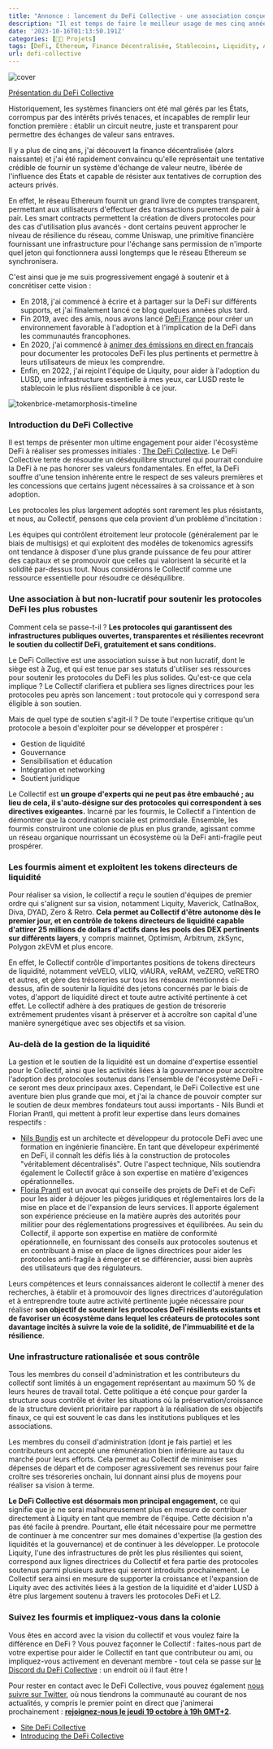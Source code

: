```yaml
---
title: "Annonce : lancement du DeFi Collective - une association conçue pour soutenir la DeFi autonome et résiliente"
description: "Il est temps de faire le meilleur usage de mes cinq années passées à DeFi : un soutien sans faille aux biens publics."
date: '2023-10-16T01:13:50.191Z'
categories: [👩‍🔧 Projets]
tags: [DeFi, Ethereum, Finance Décentralisée, Stablecoins, Liquidity, Association, DeFi Collective]
url: defi-collective
---
```


![cover](/img/2023/defi-collective/twitter_banner.png)


[Présentation du DeFi Collective](https://deficollective.org)


Historiquement, les systèmes financiers ont été mal gérés par les États, corrompus par des intérêts privés tenaces, et incapables de remplir leur fonction première : établir  un circuit neutre, juste et transparent pour permettre des échanges de valeur sans entraves.


Il y a plus de cinq ans, j'ai découvert la finance décentralisée (alors naissante) et j'ai été rapidement convaincu qu'elle représentait une tentative crédible de fournir un système d'échange de valeur neutre, libérée de l'influence des États et capable de résister aux tentatives de corruption des acteurs privés.


En effet, le réseau Ethereum fournit un grand livre de comptes transparent, permettant aux utilisateurs d'effectuer des transactions purement de pair à pair. Les smart contracts permettent la création de divers protocoles pour des cas d'utilisation plus avancés - dont certains peuvent approcher le niveau de résilience du réseau, comme Uniswap, une primitive financière fournissant une infrastructure pour l'échange sans permission de n'importe quel jeton qui fonctionnera aussi longtemps que le réseau Ethereum se synchronisera.


C'est ainsi que je me suis progressivement engagé à soutenir et à concrétiser cette vision :

* En 2018, j'ai commencé à écrire et à partager sur la DeFi sur différents supports, et j'ai finalement lancé ce blog quelques années plus tard.
* Fin 2019, avec des amis, nous avons lancé [DeFi France](https://twitter.com/defi_fr) pour créer un environnement favorable à l'adoption et à l'implication de la DeFi dans les communautés francophones.
* En 2020, j'ai commencé à [animer des émissions en direct en français](https://www.youtube.com/@DeFiFrance/featured) pour documenter les protocoles DeFi les plus pertinents et permettre à leurs utilisateurs de mieux les comprendre.
* Enfin, en 2022, j'ai rejoint l'équipe de Liquity, pour aider à l'adoption du LUSD, une infrastructure essentielle à mes yeux, car LUSD reste le stablecoin le plus résilient disponible à ce jour.


![tokenbrice-metamorphosis-timeline](/img/2023/defi-collective/tokenbrice-metamorphosis.png)

### Introduction du DeFi Collective

Il est temps de présenter mon ultime engagement pour aider l'écosystème DeFi à réaliser ses promesses initiales : [The DeFi Collective](https://twitter.com/DeFiCollective_). Le DeFi Collective tente de résoudre un déséquilibre structurel qui pourrait conduire la DeFi à ne pas honorer ses valeurs fondamentales. En effet, la DeFi souffre d'une tension inhérente entre le respect de ses valeurs premières et les concessions que certains jugent nécessaires à sa croissance et à son adoption.

Les protocoles les plus largement adoptés sont rarement les plus résistants, et nous, au Collectif, pensons que cela provient d'un problème d'incitation :

Les équipes qui contrôlent étroitement leur protocole (généralement par le biais de multisigs) et qui exploitent des modèles de tokenomics agressifs ont tendance à disposer d'une plus grande puissance de feu pour attirer des capitaux et se promouvoir que celles qui valorisent la sécurité et la solidité par-dessus tout. Nous considérons le Collectif comme une ressource essentielle pour résoudre ce déséquilibre.

### Une association à but non-lucratif pour soutenir les protocoles DeFi les plus robustes

Comment cela se passe-t-il ? **Les protocoles qui garantissent des infrastructures publiques ouvertes, transparentes et résilientes recevront le soutien du collectif DeFi, gratuitement et sans conditions.**

Le DeFi Collective est une association suisse à but non lucratif, dont le siège est à Zug, et qui est tenue par ses statuts d'utiliser ses ressources pour soutenir les protocoles du DeFi les plus solides. Qu'est-ce que cela implique ? Le Collectif clarifiera et publiera ses lignes directrices pour les protocoles peu après son lancement : tout protocole qui y correspond sera éligible à son soutien.

Mais de quel type de soutien s'agit-il ? De toute l'expertise critique qu'un protocole a besoin d'exploiter pour se développer et prospérer :

* Gestion de liquidité
* Gouvernance
* Sensibilisation et éducation
* Intégration et networking
* Soutient juridique

Le Collectif est **un groupe d'experts qui ne peut pas être embauché ; au lieu de cela, il s'auto-désigne sur des protocoles qui correspondent à ses directives exigeantes.** Incarné par les fourmis, le Collectif a l'intention de démontrer que la coordination sociale est primordiale. Ensemble, les fourmis construiront une colonie de plus en plus grande, agissant comme un réseau organique nourrissant un écosystème où la DeFi anti-fragile peut prospérer.

### Les fourmis aiment et exploitent les tokens directeurs de liquidité

Pour réaliser sa vision, le collectif a reçu le soutien d'équipes de premier ordre qui s'alignent sur sa vision, notamment Liquity, Maverick, CatInaBox, Diva, DYAD, Zero & Retro. **Cela permet au Collectif d'être autonome dès le premier jour, et en contrôle de tokens directeurs de liquidité capable d'attirer 25 millions de dollars d'actifs dans les pools des DEX pertinents sur différents layers**, y compris mainnet, Optimism, Arbitrum, zkSync, Polygon zkEVM et plus encore.


En effet, le Collectif contrôle d'importantes positions de tokens directeurs de liquidité, notamment veVELO, vlLIQ, vlAURA, veRAM, veZERO, veRETRO et autres, et gère des trésoreries sur tous les réseaux mentionnés ci-dessus, afin de soutenir la liquidité des jetons concernés par le biais de votes, d'apport de liquidité direct et toute autre activité pertinente à cet effet. Le collectif adhère à des pratiques de gestion de trésorerie extrêmement prudentes visant à préserver et à accroître son capital d'une manière synergétique avec ses objectifs et sa vision.

### Au-delà de la gestion de la liquidité


La gestion et le soutien de la liquidité est un domaine d'expertise essentiel pour le Collectif, ainsi que les activités liées à la gouvernance pour accroître l'adoption des protocoles soutenus dans l'ensemble de l'écosystème DeFi - ce seront mes deux principaux axes. Cependant, le DeFi Collective est une aventure bien plus grande que moi, et j'ai la chance de pouvoir compter sur le soutien de deux membres fondateurs tout aussi importants - Nils Bundi et Florian Prantl, qui mettent à profit leur expertise dans leurs domaines respectifs :


- [Nils Bundis](https://www.linkedin.com/in/nils-bundi-6246b998/) est un architecte et développeur du protocole DeFi avec une formation en ingénierie financière. En tant que dévelopeur expérimenté en DeFi, il connaît les défis liés à la construction de protocoles "véritablement décentralisés". Outre l'aspect technique, Nils soutiendra également le Collectif grâce à son expertise en matière d'exigences opérationnelles.
- [Floria Prantl](https://twitter.com/floowp_) est un avocat qui conseille des projets de DeFi et de CeFi pour les aider à déjouer les pièges juridiques et réglementaires lors de la mise en place et de l'expansion de leurs services. Il apporte également son expérience précieuse en la matière auprès des autorités pour militier pour des réglementations progressives et équilibrées. Au sein du Collectif, il apporte son expertise en matière de conformité opérationnelle, en fournissant des conseils aux protocoles soutenus et en contribuant à mise en place de lignes directrices pour aider les protocoles anti-fragile à émerger et se différencier, aussi bien auprès des utilisateurs que des régulateurs.

Leurs compétences et leurs connaissances aideront le collectif à mener des recherches, à établir et à promouvoir des lignes directrices d'autorégulation et à entreprendre toute autre activité pertinente jugée nécessaire pour réaliser **son objectif de soutenir les protocoles DeFi résilients existants et de favoriser un écosystème dans lequel les créateurs de protocoles sont davantage incités à suivre la voie de la solidité, de l'immuabilité et de la résilience**.


### Une infrastructure rationalisée et sous contrôle

Tous les membres du conseil d'administration et les contributeurs du collectif sont limités à un engagement représentant au maximum 50 % de leurs heures de travail total. Cette politique a été conçue pour garder la structure sous contrôle et éviter les situations où la préservation/croissance de la structure devient prioritaire par rapport à la réalisation de ses objectifs finaux, ce qui est souvent le cas dans les institutions publiques et les associations.


Les membres du conseil d'administration (dont je fais partie) et les contributeurs ont accepté une rémunération bien inférieure au taux du marché pour leurs efforts. Cela permet au Collectif de minimiser ses dépenses de départ et de composer agressivement ses revenus pour faire croître ses trésoreries onchain, lui donnant ainsi plus de moyens pour réaliser sa vision à terme.

**Le DeFi Collective est désormais mon principal engagement**, ce qui signifie que je ne serai malheureusement plus en mesure de contribuer directement à Liquity en tant que membre de l'équipe. Cette décision n'a pas été facile à prendre. Pourtant, elle était nécessaire pour me permettre de continuer à me concentrer sur mes domaines d'expertise (la gestion des liquidités et la gouvernance) et de continuer à les développer. Le protocole Liquity, l'une des infrastructures de prêt les plus résilientes qui soient, correspond aux lignes directrices du Collectif et fera partie des protocoles soutenus parmi plusieurs autres qui seront introduits prochainement. Le Collectif sera ainsi en mesure de supporter la croissance et l'expansion de Liquity avec des activités liées à la gestion de la liquidité et d'aider LUSD à être plus largement soutenu à travers les protocoles DeFi et L2.

### Suivez les fourmis et impliquez-vous dans la colonie

Vous êtes en accord avec la vision du collectif et vous voulez faire la différence en DeFi ? Vous pouvez façonner le Collectif : faites-nous part de votre expertise pour aider le Collectif en tant que contributeur ou ami, ou impliquez-vous activement en devenant membre - tout cela se passe sur [le Discord du DeFi Collective](https://discord.gg/KFhE3tpGsM) : un endroit où il faut être !

Pour rester en contact avec le DeFi Collective, vous pouvez également [nous suivre sur Twitter](https://twitter.com/DeFiCollective_), où nous tiendrons la communauté au courant de nos actualités, y compris le premier point en direct que j'animerai prochainement : **[rejoignez-nous le jeudi 19 octobre à 19h GMT+2](https://discord.gg/h34FvEcsth?event=1163463885211312259)**.

* [Site DeFi Collective](https://deficollective.org)
* [Introducing the DeFi Collective](https://deficollective.org/blog/the-defi-collective-introduction/)